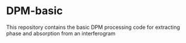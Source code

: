# DPM-basic
 This repository contains the basic DPM processing code for extracting phase and absorption from an interferogram
